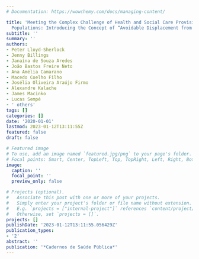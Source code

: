 ```yaml
---
# Documentation: https://wowchemy.com/docs/managing-content/

title: 'Meeting the Complex Challenge of Health and Social Care Provision for Rapidly-Ageing
  Populations: Introducing the Concept of “Avoidable Displacement from Home”'
subtitle: ''
summary: ''
authors:
- Peter Lloyd-Sherlock
- Jenny Billings
- Janaína de Souza Aredes
- João Bastos Freire Neto
- Ana Amélia Camarano
- Macedo Coelho Filho
- Josélia Oliveira Araújo Firmo
- Alexandre Kalache
- James Macinko
- Lucas Sempé
- ' others'
tags: []
categories: []
date: '2020-01-01'
lastmod: 2023-01-12T13:11:55Z
featured: false
draft: false

# Featured image
# To use, add an image named `featured.jpg/png` to your page's folder.
# Focal points: Smart, Center, TopLeft, Top, TopRight, Left, Right, BottomLeft, Bottom, BottomRight.
image:
  caption: ''
  focal_point: ''
  preview_only: false

# Projects (optional).
#   Associate this post with one or more of your projects.
#   Simply enter your project's folder or file name without extension.
#   E.g. `projects = ["internal-project"]` references `content/project/deep-learning/index.md`.
#   Otherwise, set `projects = []`.
projects: []
publishDate: '2023-01-12T13:11:55.056429Z'
publication_types:
- '2'
abstract: ''
publication: '*Cadernos de Saúde Pública*'
---
```

